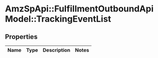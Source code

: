 # AmzSpApi::FulfillmentOutboundApiModel::TrackingEventList

## Properties
Name | Type | Description | Notes
------------ | ------------- | ------------- | -------------


